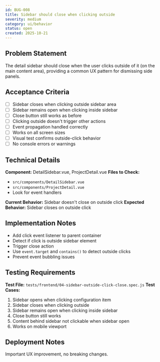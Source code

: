 ```yaml
---
id: BUG-008
title: Sidebar should close when clicking outside
severity: medium
category: ui/behavior
status: open
created: 2025-10-21
---
```


## Problem Statement
The detail sidebar should close when the user clicks outside of it (on the main content area), providing a common UX pattern for dismissing side panels.

## Acceptance Criteria
- [ ] Sidebar closes when clicking outside sidebar area
- [ ] Sidebar remains open when clicking inside sidebar
- [ ] Close button still works as before
- [ ] Clicking outside doesn't trigger other actions
- [ ] Event propagation handled correctly
- [ ] Works on all screen sizes
- [ ] Visual test confirms outside-click behavior
- [ ] No console errors or warnings

## Technical Details
**Component:** DetailSidebar.vue, ProjectDetail.vue
**Files to Check:**
- `src/components/DetailSidebar.vue`
- `src/components/ProjectDetail.vue`
- Look for event handlers

**Current Behavior:** Sidebar doesn't close on outside click
**Expected Behavior:** Sidebar closes on outside click

## Implementation Notes
- Add click event listener to parent container
- Detect if click is outside sidebar element
- Trigger close action
- Use `event.target` and `contains()` to detect outside clicks
- Prevent event bubbling issues

## Testing Requirements
**Test File:** `tests/frontend/04-sidebar-outside-click-close.spec.js`
**Test Cases:**
1. Sidebar opens when clicking configuration item
2. Sidebar closes when clicking outside
3. Sidebar remains open when clicking inside sidebar
4. Close button still works
5. Content behind sidebar not clickable when sidebar open
6. Works on mobile viewport

## Deployment Notes
Important UX improvement, no breaking changes.
